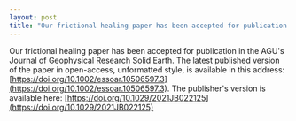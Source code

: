 ```yaml
---
layout: post
title: "Our frictional healing paper has been accepted for publication in the Journal of Geophysical Research - Solid Earth"
---
```


Our frictional healing paper has been accepted for publication in the AGU's Journal of Geophysical Research Solid Earth. The latest published version of the paper in open-access, unformatted style, is available in this address: [https://doi.org/10.1002/essoar.10506597.3](https://doi.org/10.1002/essoar.10506597.3). The publisher's version is available here: [https://doi.org/10.1029/2021JB022125](https://doi.org/10.1029/2021JB022125)
